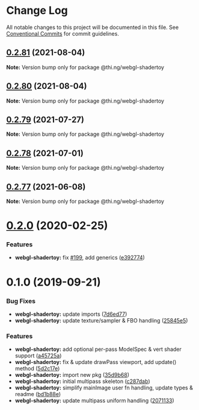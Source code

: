 # Change Log

All notable changes to this project will be documented in this file.
See [Conventional Commits](https://conventionalcommits.org) for commit guidelines.

## [0.2.81](https://github.com/thi-ng/umbrella/compare/@thi.ng/webgl-shadertoy@0.2.80...@thi.ng/webgl-shadertoy@0.2.81) (2021-08-04)

**Note:** Version bump only for package @thi.ng/webgl-shadertoy





## [0.2.80](https://github.com/thi-ng/umbrella/compare/@thi.ng/webgl-shadertoy@0.2.79...@thi.ng/webgl-shadertoy@0.2.80) (2021-08-04)

**Note:** Version bump only for package @thi.ng/webgl-shadertoy





## [0.2.79](https://github.com/thi-ng/umbrella/compare/@thi.ng/webgl-shadertoy@0.2.78...@thi.ng/webgl-shadertoy@0.2.79) (2021-07-27)

**Note:** Version bump only for package @thi.ng/webgl-shadertoy





## [0.2.78](https://github.com/thi-ng/umbrella/compare/@thi.ng/webgl-shadertoy@0.2.77...@thi.ng/webgl-shadertoy@0.2.78) (2021-07-01)

**Note:** Version bump only for package @thi.ng/webgl-shadertoy





## [0.2.77](https://github.com/thi-ng/umbrella/compare/@thi.ng/webgl-shadertoy@0.2.76...@thi.ng/webgl-shadertoy@0.2.77) (2021-06-08)

**Note:** Version bump only for package @thi.ng/webgl-shadertoy





# [0.2.0](https://github.com/thi-ng/umbrella/compare/@thi.ng/webgl-shadertoy@0.1.4...@thi.ng/webgl-shadertoy@0.2.0) (2020-02-25)


### Features

* **webgl-shadertoy:** fix [#199](https://github.com/thi-ng/umbrella/issues/199), add generics ([e392774](https://github.com/thi-ng/umbrella/commit/e392774945e4d29f145dba2fd17f99919b2c5fd5))





# 0.1.0 (2019-09-21)

### Bug Fixes

* **webgl-shadertoy:** update imports ([7d6ed77](https://github.com/thi-ng/umbrella/commit/7d6ed77))
* **webgl-shadertoy:** update texture/sampler & FBO handling ([25845e5](https://github.com/thi-ng/umbrella/commit/25845e5))

### Features

* **webgl-shadertoy:** add optional per-pass ModelSpec & vert shader support ([a45725a](https://github.com/thi-ng/umbrella/commit/a45725a))
* **webgl-shadertoy:** fix & update drawPass viewport, add update() method ([5d2c17e](https://github.com/thi-ng/umbrella/commit/5d2c17e))
* **webgl-shadertoy:** import new pkg ([35d9b68](https://github.com/thi-ng/umbrella/commit/35d9b68))
* **webgl-shadertoy:** initial multipass skeleton ([c287dab](https://github.com/thi-ng/umbrella/commit/c287dab))
* **webgl-shadertoy:** simplify mainImage user fn handling, update types & readme ([bd1b88e](https://github.com/thi-ng/umbrella/commit/bd1b88e))
* **webgl-shadertoy:** update multipass uniform handling ([2071133](https://github.com/thi-ng/umbrella/commit/2071133))
